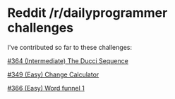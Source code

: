 # Reddit /r/dailyprogrammer challenges

I've contributed so far to these challenges:

[#364 (Intermediate) The Ducci Sequence](https://www.reddit.com/r/dailyprogrammer/comments/8sjcl0/20180620_challenge_364_intermediate_the_ducci/)

[#349 (Easy) Change Calculator](https://www.reddit.com/r/dailyprogrammer/comments/7ttiq5/20180129_challenge_349_easy_change_calculator/)

[#366 (Easy) Word funnel 1](https://www.reddit.com/r/dailyprogrammer/comments/98ufvz/20180820_challenge_366_easy_word_funnel_1/)